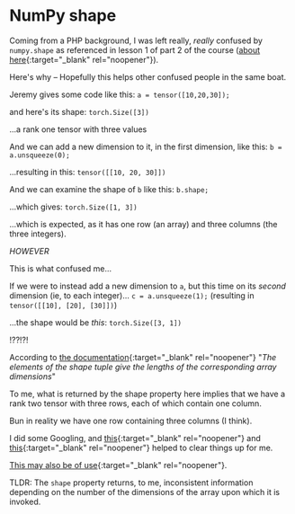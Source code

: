 # NumPy shape

Coming from a PHP background, I was left really, *really* confused by `numpy.shape` as referenced in lesson 1 of part 2 of the course ([about here](https://youtu.be/4u8FxNEDUeg?t=3433){:target="_blank" rel="noopener"}).

Here's why – Hopefully this helps other confused people in the same boat.

Jeremy gives some code like this:
`a = tensor([10,20,30]);`

and here's its shape:
`torch.Size([3])`

...a rank one tensor with three values

And we can add a new dimension to it, in the first dimension, like this:
`b = a.unsqueeze(0);`

...resulting in this:
`tensor([[10, 20, 30]])`

And we can examine the shape of `b` like this:
`b.shape;`

...which gives:
`torch.Size([1, 3])`

...which is expected, as it has one row (an array) and three columns (the three integers).

*HOWEVER*

This is what confused me...

If we were to instead add a new dimension to `a`, but this time on its *second* dimension (ie, to each integer)...
`c = a.unsqueeze(1);` (resulting in ```tensor([[10],
        [20],
        [30]])```)

...the shape would be *this*:
`torch.Size([3, 1])`

!??!?!

According to [the documentation](https://numpy.org/devdocs/reference/generated/numpy.shape.html){:target="_blank" rel="noopener"} "*The elements of the shape tuple give the lengths of the corresponding array dimensions*"

To me, what is returned by the shape property here implies that we have a rank two tensor with three rows, each of which contain one column.

Bun in reality we have one row containing three columns (I think).

I did some Googling, and [this](https://stackoverflow.com/a/42465046/2869234){:target="_blank" rel="noopener"} and [this](https://stackoverflow.com/a/47614552/2869234){:target="_blank" rel="noopener"} helped to clear things up for me.

[This may also be of use](https://note.nkmk.me/en/python-numpy-ndarray-ndim-shape-size/){:target="_blank" rel="noopener"}.

TLDR: The `shape` property returns, to me, inconsistent information depending on the number of the dimensions of the array upon which it is invoked.
